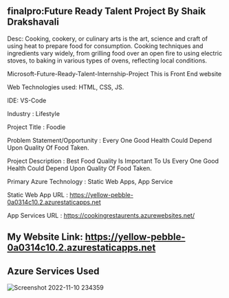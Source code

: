 ## finalpro:Future Ready Talent Project By Shaik Drakshavali

Desc: Cooking, cookery, or culinary arts is the art, science and craft of using heat to prepare food for consumption. Cooking techniques and ingredients vary widely, from grilling food over an open fire to using electric stoves, to baking in various types of ovens, reflecting local conditions.

Microsoft-Future-Ready-Talent-Internship-Project This is Front End website

Web Technologies used: HTML, CSS, JS.

IDE: VS-Code

Industry : Lifestyle

Project Title : Foodie

Problem Statement/Opportunity : Every One Good Health Could Depend Upon Quality Of Food Taken.

Project Description : Best Food Quality Is Important To Us Every One Good Health Could Depend Upon Quality Of Food Taken.

Primary Azure Technology : Static Web Apps, App Service

Static Web App URL : https://yellow-pebble-0a0314c10.2.azurestaticapps.net

App Services URL : https://cookingrestaurents.azurewebsites.net/

## My Website Link: https://yellow-pebble-0a0314c10.2.azurestaticapps.net

## Azure Services Used
![Screenshot 2022-11-10 234359](https://user-images.githubusercontent.com/116716743/201174321-bf025174-1428-4f02-bc65-bef58ae41a78.jpg)
